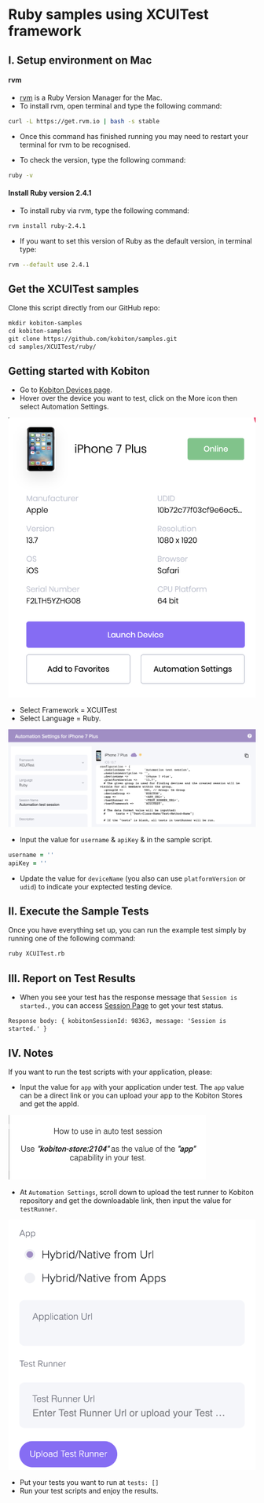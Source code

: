 # Ruby samples using XCUITest framework

## I. Setup environment on Mac

#### rvm

- [rvm](https://rvm.io/) is a Ruby Version Manager for the Mac.
-  To install rvm, open terminal and type the following command:

```bash
curl -L https://get.rvm.io | bash -s stable
```
- Once this command has finished running you may need to restart your terminal for rvm to be recognised.

- To check the version, type the following command:

```bash
ruby -v
```

#### Install Ruby version 2.4.1

- To install ruby via rvm, type the following command:

```bash
rvm install ruby-2.4.1
```

- If you want to set this version of Ruby as the default version, in terminal type:

```bash
rvm --default use 2.4.1
```

## Get the XCUITest samples

Clone this script directly from our GitHub repo:

```
mkdir kobiton-samples
cd kobiton-samples
git clone https://github.com/kobiton/samples.git
cd samples/XCUITest/ruby/
```

## Getting started with Kobiton

- Go to [Kobiton Devices page](https://portal.kobiton.com/devices).
- Hover over the device you want to test, click on the More icon then select Automation Settings.

![automation-settings.png](/XCUITest/assets/automation-settings.png)

- Select Framework = XCUITest
- Select Language = Ruby.

![automation-settings-ruby.png](/XCUITest/assets/automation-settings-ruby.png)

- Input the value for `username` & `apiKey` & in the sample script.

```ruby
username = ''
apiKey = ''
```
- Update the value for `deviceName` (you also can use `platformVersion` or `udid`) to indicate your exptected testing device.

## II. Execute the Sample Tests

Once you have everything set up, you can run the example test simply by running one of the following command:

```bash
ruby XCUITest.rb
```
## III. Report on Test Results

- When you see your test has the response message that `Session is started.`, you can access [Session Page](https://portal.kobiton.com/sessions) to get your test status.

```
Response body: { kobitonSessionId: 98363, message: 'Session is started.' }
```
## IV. Notes

If you want to run the test scripts with your application, please:
- Input the value for `app` with your application under test. The `app` value can be a direct link or you can upload your app to the Kobiton Stores and get the appId.

![kobiton-store.png](/XCUITest/assets/kobiton-store.png)

- At `Automation Settings`, scroll down to upload the test runner to Kobiton repository and get the downloadable link, then input the value for `testRunner`.

![upload-test-runner.png](/XCUITest/assets/upload-test-runner.png)

- Put your tests you want to run at `tests: []`
- Run your test scripts and enjoy the results.
